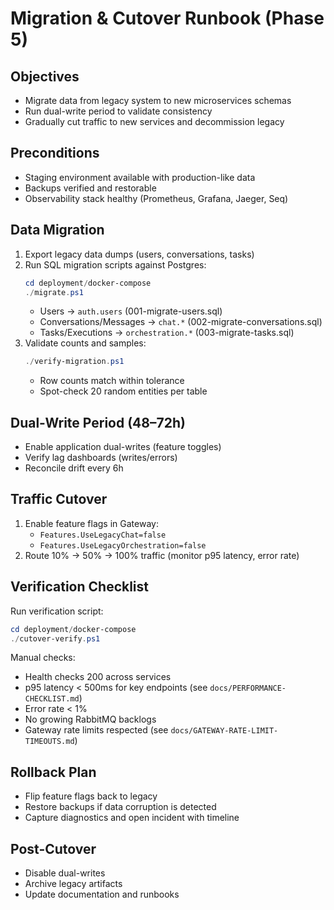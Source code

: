 # Migration & Cutover Runbook (Phase 5)

## Objectives
- Migrate data from legacy system to new microservices schemas
- Run dual-write period to validate consistency
- Gradually cut traffic to new services and decommission legacy

## Preconditions
- Staging environment available with production-like data
- Backups verified and restorable
- Observability stack healthy (Prometheus, Grafana, Jaeger, Seq)

## Data Migration
1. Export legacy data dumps (users, conversations, tasks)
2. Run SQL migration scripts against Postgres:
   ```powershell
   cd deployment/docker-compose
   ./migrate.ps1
   ```
   - Users → `auth.users` (001-migrate-users.sql)
   - Conversations/Messages → `chat.*` (002-migrate-conversations.sql)
   - Tasks/Executions → `orchestration.*` (003-migrate-tasks.sql)
3. Validate counts and samples:
   ```powershell
   ./verify-migration.ps1
   ```
   - Row counts match within tolerance
   - Spot-check 20 random entities per table

## Dual-Write Period (48–72h)
- Enable application dual-writes (feature toggles)
- Verify lag dashboards (writes/errors)
- Reconcile drift every 6h

## Traffic Cutover
1. Enable feature flags in Gateway:
   - `Features.UseLegacyChat=false`
   - `Features.UseLegacyOrchestration=false`
2. Route 10% → 50% → 100% traffic (monitor p95 latency, error rate)

## Verification Checklist
Run verification script:
```powershell
cd deployment/docker-compose
./cutover-verify.ps1
```

Manual checks:
- Health checks 200 across services
- p95 latency < 500ms for key endpoints (see `docs/PERFORMANCE-CHECKLIST.md`)
- Error rate < 1%
- No growing RabbitMQ backlogs
- Gateway rate limits respected (see `docs/GATEWAY-RATE-LIMIT-TIMEOUTS.md`)

## Rollback Plan
- Flip feature flags back to legacy
- Restore backups if data corruption is detected
- Capture diagnostics and open incident with timeline

## Post-Cutover
- Disable dual-writes
- Archive legacy artifacts
- Update documentation and runbooks


